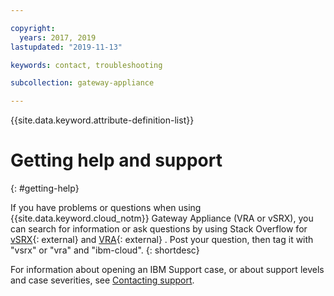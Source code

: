 ```yaml
---

copyright:
  years: 2017, 2019
lastupdated: "2019-11-13"

keywords: contact, troubleshooting

subcollection: gateway-appliance

---
```


{{site.data.keyword.attribute-definition-list}}

# Getting help and support
{: #getting-help}

If you have problems or questions when using {{site.data.keyword.cloud_notm}} Gateway Appliance (VRA or vSRX), you can search for information or ask questions by using Stack Overflow for [vSRX](https://stackoverflow.com/search?q=vsrx+ibm-cloud){: external} and [VRA](https://stackoverflow.com/search?q=vra+ibm-cloud){: external} . Post your question, then tag it with "vsrx" or "vra" and "ibm-cloud".
{: shortdesc}

For information about opening an IBM Support case, or about support levels and case severities, see [Contacting support](/docs/get-support?topic=get-support-using-avatar#using-avatar).
